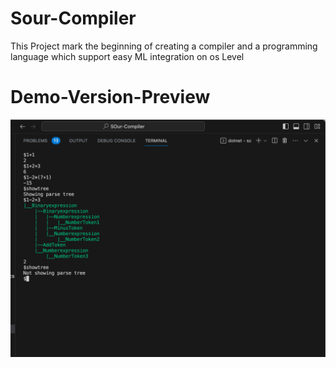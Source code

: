 # Sour-Compiler
This Project mark the beginning of creating a compiler and a programming language which support easy ML integration on os Level

# Demo-Version-Preview

![alt text](https://github.com/AryanNSC18/Sour-Compiler/blob/main/Demo/Demo-v.png)
